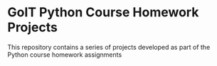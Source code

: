 # GoIT Python Course Homework Projects
This repository contains a series of projects developed as part of the Python course homework assignments

